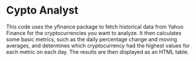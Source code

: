 # Cypto Analyst

This code uses the yfinance package to fetch historical data from Yahoo Finance for the cryptocurrencies you want to analyze. It then calculates some basic metrics, such as the daily percentage change and moving averages, and determines which cryptocurrency had the highest values for each metric on each day. The results are then displayed as an HTML table.
